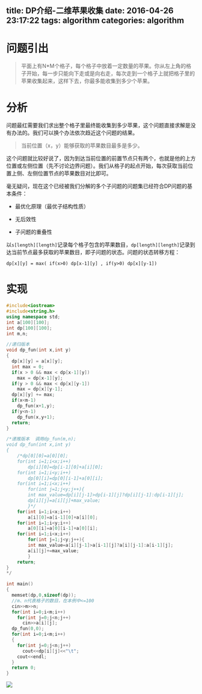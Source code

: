 title: DP介绍-二维苹果收集
date: 2016-04-26 23:17:22
tags: algorithm
categories: algorithm
---


# 问题引出 #

>平面上有N*M个格子，每个格子中放着一定数量的苹果。你从左上角的格子开始，每一步只能向下走或是向右走，每次走到一个格子上就把格子里的苹果收集起来，这样下去，你最多能收集到多少个苹果。

# 分析 #

问题最红需要我们求出整个格子里最终能收集到多少苹果，这个问题直接求解是没有办法的。我们可以换个办法依次趋近这个问题的结果。

>当前位置（x，y）能够获取的苹果数目最多是多少。

这个问题就比较好说了，因为到达当前位置的前置节点只有两个，也就是他的上方位置或左侧位置（先不讨论边界问题）。我们从格子的起点开始，每次获取当前位置上侧、左侧位置节点的苹果数目对比即可。

<!--more-->
毫无疑问，现在这个已经被我们分解的多个子问题的问题集已经符合DP问题的基本条件：

- 最优化原理（最优子结构性质） 

- 无后效性

- 子问题的重叠性

以`s[length][length]`记录每个格子包含的苹果数目，`dp[length][length]`记录到达当前节点最多获取的苹果数目，即子问题的状态。问题的状态转移方程：

`dp[x][y] = max( if(x>0) dp[x-1][y] , if(y>0) dp[x][y-1])`


# 实现 #

```c++
#include<iostream>
#include<string.h>
using namespace std;
int a[100][100];
int dp[100][100];
int m,n;

//递归版本
void dp_fun(int x,int y)
{
  dp[x][y] = a[x][y];
  int max = 0;
  if(x > 0 && max < dp[x-1][y])
    max = dp[x-1][y];
  if(y > 0 && max < dp[x][y-1])
    max = dp[x][y-1];
  dp[x][y] += max;
  if(x<m-1)
    dp_fun(x+1,y);	
  if(y<n-1)
    dp_fun(x,y+1);
  return;
} 

/*递推版本  调用dp_fun(m,n);
void dp_fun(int x,int y)
{
    /*dp[0][0]=a[0][0];
    for(int i=1;i<x;i++)
        dp[i][0]=dp[i-1][0]+a[i][0];
    for(int i=1;i<y;i++)
        dp[0][i]=dp[0][i-1]+a[0][i];
    for(int i=1;i<x;i++)
        for(int j=1;j<y;j++){
        int max_value=dp[i][j-1]>dp[i-1][j]?dp[i][j-1]:dp[i-1][j];
        dp[i][j]=a[i][j]+max_value;
        }*/
    for(int i=1;i<x;i++)
        a[i][0]=a[i-1][0]+a[i][0];
    for(int i=1;i<y;i++)
        a[0][i]=a[0][i-1]+a[0][i];
    for(int i=1;i<x;i++)
        for(int j=1;j<y;j++){
        int max_value=a[i][j-1]>a[i-1][j]?a[i][j-1]:a[i-1][j];
        a[i][j]+=max_value;
        }
    return;
}
*/

int main()
{
  memset(dp,0,sizeof(dp));
  //m、n代表格子的数目，在本例中<=100 
  cin>>m>>n;
  for(int i=0;i<m;i++)
    for(int j=0;j<n;j++)
      cin>>a[i][j];
  dp_fun(0,0);
  for(int i=0;i<m;i++)
  {
    for(int j=0;j<n;j++)
      cout<<dp[i][j]<<"\t";
    cout<<endl;
  }
  return 0;
}
```

![](http://peihao.space\img\article\DP-getapples.png)